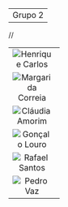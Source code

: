 ﻿<table style="width:100%">

<tr>  
    <td align="center">Grupo 2</td>
    
</tr>

</table>

//

<table style="width:20%">
  
  <tr>
    <td align="center">
      <img
        src="https://avatars0.githubusercontent.com/u/9061189?v=3&s=400"
        href="https://github.com/HenriqueCarlos"
        alt="Henrique Carlos"
      >
    </td>
    <td align="center">78344</td>		
    <td align="center">Henrique Carlos</td>

  </tr>
  
 <tr>
    <td align="center">
      <img
        src="https://avatars2.githubusercontent.com/u/17150350?v=3&s=400"
        href="https://github.com/MargaridaCorreia"
        alt="Margarida Correia"
      >
    </td>
    <td align="center">78352</td>		
    <td align="center">Margarida Correia</td>

  </tr>
  
  <tr>
    <td align="center">
      <img
        src="https://avatars2.githubusercontent.com/u/17113476?v=3&s=400"
        href="https://github.com/claudiaamorim"
        alt="Cláudia Amorim"
      >
    </td>
    <td align="center">78576</td>		
    <td align="center">Cláudia Amorim</td>

  </tr>
  
  
  <tr>
    <td align="center">
      <img
        src="https://avatars0.githubusercontent.com/u/17100178?v=3&s=400"
        href="https://github.com/louro11"
        alt="Gonçalo Louro"
      >
    </td>
    <td align="center">78982</td>		
    <td align="center">Gonçalo Louro</td>

  </tr>
  
  
  <tr>
    <td align="center">
      <img
        src="https://avatars2.githubusercontent.com/u/11570957?v=3&s=140"
        href="https://github.com/rafa32"
        alt="Rafael Santos"
      >
    </td>
    <td align="center">79104</td>		
    <td align="center">Rafael Santos</td>

  </tr>
  
  <tr>
    <td align="center">
      <img
        src="https://avatars3.githubusercontent.com/u/9110329?v=3&s=400"
        href="https://github.com/Skreepton"
        alt="Pedro Vaz"
      >
    </td>
    <td align="center">79147</td>		
    <td align="center">Pedro Vaz</td>

  </tr>
  
</table>
